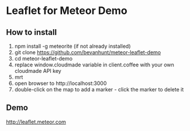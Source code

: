 # Leaflet for Meteor Demo

## How to install 
1. npm install -g meteorite (if not already installed)
2. git clone https://github.com/bevanhunt/meteor-leaflet-demo
3. cd meteor-leaflet-demo
4. replace window.cloudmade variable in client.coffee with your own cloudmade API key
5. mrt
6. open browser to http://localhost:3000
7. double-click on the map to add a marker - click the marker to delete it

## Demo
http://leaflet.meteor.com